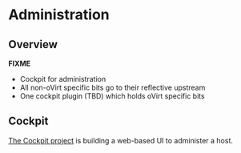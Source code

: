 # Administration

## Overview

**FIXME**

- Cockpit for administration
- All non-oVirt specific bits go to their reflective upstream
- One cockpit plugin (TBD) which holds oVirt specific bits


## Cockpit

[The Cockpit project](http://www.cockpit-project.org) is building a web-based
UI to administer a host.

